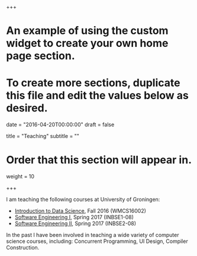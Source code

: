 +++
# An example of using the custom widget to create your own home page section.
# To create more sections, duplicate this file and edit the values below as desired.

date = "2016-04-20T00:00:00"
draft = false

title = "Teaching"
subtitle = ""

# Order that this section will appear in.
weight = 10

+++

I am teaching the following courses at University of Groningen:

- [Introduction to Data Science](http://www.rug.nl/ocasys/fwn/vak/show?code=WMCS16002), Fall 2016 (WMCS16002)
- [Software Engineering I](http://www.rug.nl/ocasys/gmw/vak/show?code=INBSE1-08), Spring 2017 (INBSE1-08)
- [Software Engineering II](http://www.rug.nl/ocasys/gmw/vak/show?code=INBSE2-08), Spring 2017 (INBSE2-08)

In the past I have been involved in teaching a wide variety of computer science courses, including: Concurrent Programming, UI Design, Compiler Construction.